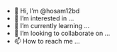 - 👋 Hi, I’m @hosam12bd
- 👀 I’m interested in ...
- 🌱 I’m currently learning ...
- 💞️ I’m looking to collaborate on ...
- 📫 How to reach me ...

<!---
hosam12bd/hosam12bd is a ✨ special ✨ repository because its `README.md` (this file) appears on your GitHub profile.
You can click the Preview link to take a look at your changes.
--->
